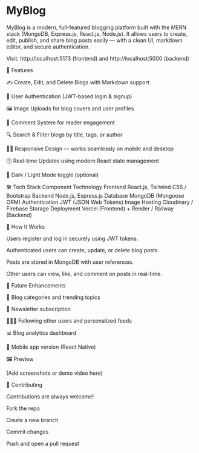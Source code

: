 # MyBlog

MyBlog is a modern, full-featured blogging platform built with the MERN stack (MongoDB, Express.js, React.js, Node.js).
It allows users to create, edit, publish, and share blog posts easily — with a clean UI, markdown editor, and secure authentication.

 Visit: http://localhost:5173
 (frontend) and http://localhost:5000
 (backend)
 
🚀 Features

✍️ Create, Edit, and Delete Blogs with Markdown support

🔐 User Authentication (JWT-based login & signup)

🖼️ Image Uploads for blog covers and user profiles

💬 Comment System for reader engagement

🔍 Search & Filter blogs by title, tags, or author

🧑‍💻 Responsive Design — works seamlessly on mobile and desktop

🕓 Real-time Updates using modern React state management

🌙 Dark / Light Mode toggle (optional)

🛠️ Tech Stack
Component	Technology
Frontend	React.js, Tailwind CSS / Bootstrap
Backend	Node.js, Express.js
Database	MongoDB (Mongoose ORM)
Authentication	JWT (JSON Web Tokens)
Image Hosting	Cloudinary / Firebase Storage
Deployment	Vercel (Frontend) + Render / Railway (Backend)

🧠 How It Works

Users register and log in securely using JWT tokens.

Authenticated users can create, update, or delete blog posts.

Posts are stored in MongoDB with user references.

Other users can view, like, and comment on posts in real-time.

🔮 Future Enhancements

🧾 Blog categories and trending topics

💌 Newsletter subscription

🧑‍🤝‍🧑 Following other users and personalized feeds

📊 Blog analytics dashboard

📱 Mobile app version (React Native)

🖼️ Preview

(Add screenshots or demo video here)

🤝 Contributing

Contributions are always welcome!

Fork the repo

Create a new branch

Commit changes

Push and open a pull request
